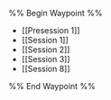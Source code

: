 %% Begin Waypoint %%
- [[Presession 1]]
- [[Session 1]]
- [[Session 2]]
- [[Session 3]]
- [[Session 8]]

%% End Waypoint %%